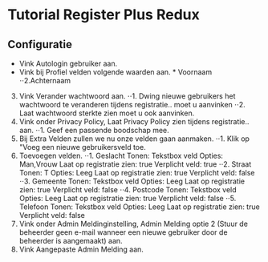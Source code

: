 # Tutorial Register Plus Redux 

## Configuratie

* Vink Autologin gebruiker aan.
* Vink bij Profiel velden volgende waarden aan. 
      * Voornaam
⋅⋅2.Achternaam
3. Vink Verander wachtwoord aan.
⋅⋅1. Dwing nieuwe gebruikers het wachtwoord te veranderen tijdens registratie.. moet u aanvinken
⋅⋅2. Laat wachtwoord sterkte zien moet u ook aanvinken. 
4. Vink onder Privacy Policy, Laat Privacy Policy zien tijdens registratie.. aan. 
⋅⋅1. Geef een passende boodschap mee.
5. Bij Extra Velden zullen we nu onze velden gaan aanmaken. 
⋅⋅1. Klik op "Voeg een nieuwe gebruikersveld toe. 
6. Toevoegen velden.
⋅⋅1. Geslacht
      Tonen: Tekstbox veld
      Opties: Man,Vrouw
      Laat op registratie zien: true
      Verplicht veld: true
⋅⋅2. Straat
      Tonen: T
      Opties: Leeg
      Laat op registratie zien: true
      Verplicht veld: false
⋅⋅3. Gemeente
      Tonen: Tekstbox veld
      Opties: Leeg
      Laat op registratie zien: true
      Verplicht veld: false
⋅⋅4. Postcode
      Tonen: Tekstbox veld
      Opties: Leeg
      Laat op registratie zien: true
      Verplicht veld: false
⋅⋅5. Telefoon
      Tonen: Tekstbox veld
      Opties: Leeg
      Laat op registratie zien: true
      Verplicht veld: false
7. Vink onder Admin Meldinginstelling, Admin Melding optie 2 (Stuur de beheerder geen e-mail wanneer een nieuwe gebruiker door de beheerder is aangemaakt) aan. 
8. Vink Aangepaste Admin Melding aan. 


